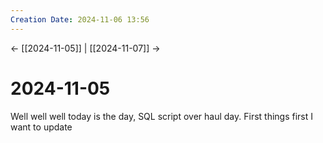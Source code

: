 ```yaml
---
Creation Date: 2024-11-06 13:56
---
```


<- [[2024-11-05]] | [[2024-11-07]]  ->

# 2024-11-05
Well well well today is the day, SQL script over haul day. First things first I want to update 